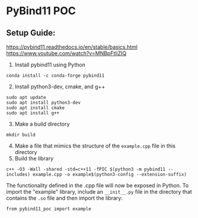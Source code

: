# PyBind11 POC
## Setup Guide:
https://pybind11.readthedocs.io/en/stable/basics.html  
https://www.youtube.com/watch?v=MNBpFtliZIQ 

1. Install pybind11 using Python  
```
conda install -c conda-forge pybind11
```
2. Install python3-dev, cmake, and g++
```
sudo apt update
sudo apt install python3-dev
sudo apt install cmake
sudo apt install g++
```
3. Make a build directory
```
mkdir build
```
4. Make a file that mimics the structure of the ```example.cpp``` file in this directory
5. Build the library
```
c++ -O3 -Wall -shared -std=c++11 -fPIC $(python3 -m pybind11 --includes) example.cpp -o example$(python3-config --extension-suffix)
```

The functionality defined in the .cpp file will now be exposed in Python. To import the "example" library, include an 
```__init__.py``` file in the directory that contains the ```.so``` file and then import the library:

```
from pybind11_poc import example
```